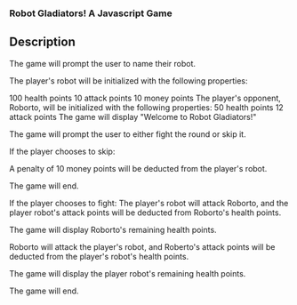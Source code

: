 ### Robot Gladiators! A Javascript Game

## Description
The game will prompt the user to name their robot.

The player's robot will be initialized with the following properties:

100 health points
10 attack points
10 money points
The player's opponent, Roborto, will be initialized with the following properties:
50 health points
12 attack points
The game will display "Welcome to Robot Gladiators!"

The game will prompt the user to either fight the round or skip it.

If the player chooses to skip:

A penalty of 10 money points will be deducted from the player's robot.

The game will end.

If the player chooses to fight:
The player's robot will attack Roborto, and the player robot's attack points will be deducted from Roborto's health points.

The game will display Roborto's remaining health points.

Roborto will attack the player's robot, and Roberto's attack points will be deducted from the player's robot's health points.

The game will display the player robot's remaining health points.

The game will end.

